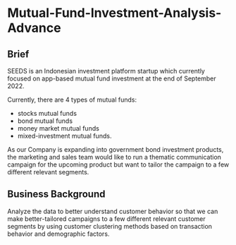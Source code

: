 ﻿# Mutual-Fund-Investment-Analysis-Advance

## Brief
SEEDS is an Indonesian investment platform startup which currently focused on app-based mutual fund investment at the end of September 2022.

Currently, there are 4 types of mutual funds: 
-	stocks mutual funds 
-	bond mutual funds 
-	money market mutual funds
-	mixed-investment mutual funds.

As our Company is expanding into government bond investment products, the marketing and sales team would like to run a thematic communication campaign for the upcoming product but want to tailor the campaign to a few different relevant segments.

## Business Background
Analyze the data to better understand customer behavior so that we can make better-tailored campaigns to a few different relevant customer segments by using customer clustering methods based on transaction behavior and demographic factors.
